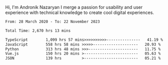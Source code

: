 Hi, I'm Andronik Nazaryan
I merge a passion for usability and user experience with technical knowledge to create cool digital experiences.


<!--START_SECTION:waka-->

```txt
From: 28 March 2020 - To: 22 November 2023

Total Time: 2,670 hrs 13 mins

TypeScript        1,099 hrs 57 mins>>>>>>>>>>---------------   41.19 %
JavaScript        558 hrs 58 mins >>>>>--------------------   20.93 %
Python            313 hrs 48 mins >>>----------------------   11.75 %
Vue.js            150 hrs 20 mins >------------------------   05.63 %
JSON              139 hrs         >------------------------   05.21 %
```

<!--END_SECTION:waka-->
